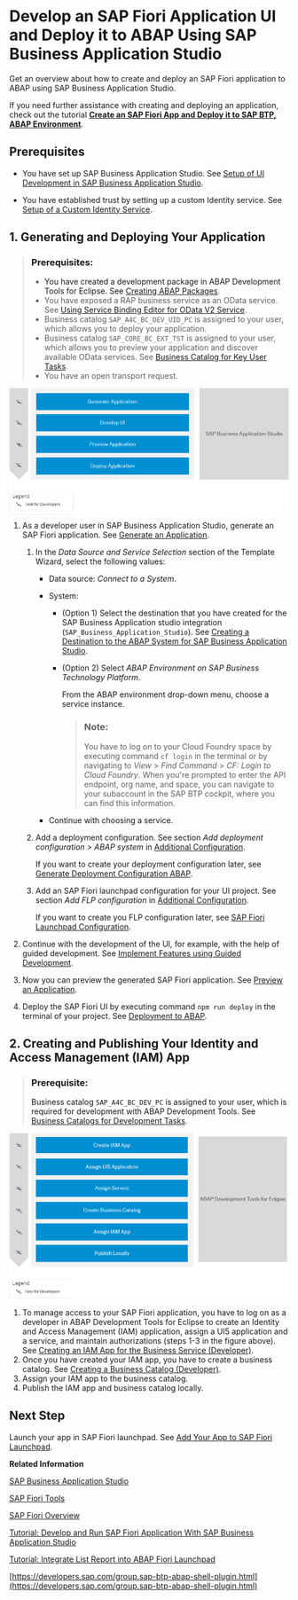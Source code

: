 <!-- loioeaaeba48e5e04949855f2763477cd557 -->

# Develop an SAP Fiori Application UI and Deploy it to ABAP Using SAP Business Application Studio 

Get an overview about how to create and deploy an SAP Fiori application to ABAP using SAP Business Application Studio.



If you need further assistance with creating and deploying an application, check out the tutorial [**Create an SAP Fiori App and Deploy it to SAP BTP, ABAP Environment**](https://developers.sap.com/tutorials/abap-environment-deploy-cf-production.html).



<a name="loioeaaeba48e5e04949855f2763477cd557__section_mlb_hzb_z4b"/>

## Prerequisites

-   You have set up SAP Business Application Studio. See [Setup of UI Development in SAP Business Application Studio](https://help.sap.com/viewer/65de2977205c403bbc107264b8eccf4b/Cloud/en-US/37a896bfac604076ae825a1d37b0bd0a.html).

-   You have established trust by setting up a custom Identity service. See [Setup of a Custom Identity Service](https://help.sap.com/viewer/65de2977205c403bbc107264b8eccf4b/Cloud/en-US/550251abaf49432bbaa65147b65a1f39.html).



<a name="loioeaaeba48e5e04949855f2763477cd557__section_dvd_t3k_hmb"/>

## 1. Generating and Deploying Your Application

> ### Prerequisites:  
> -   You have created a development package in ABAP Development Tools for Eclipse. See [Creating ABAP Packages](https://help.sap.com/viewer/5371047f1273405bb46725a417f95433/Cloud/en-US/d33ab697df394140874519c8c066ea82.html).
> -   You have exposed a RAP business service as an OData service. See [Using Service Binding Editor for OData V2 Service](https://help.sap.com/viewer/923180ddb98240829d935862025004d6/Cloud/en-US/81dc788fbda74883bd775a4036fa4b67.html).
> -   Business catalog `SAP_A4C_BC_DEV_UID_PC` is assigned to your user, which allows you to deploy your application.
> -   Business catalog `SAP_CORE_BC_EXT_TST` is assigned to your user, which allows you to preview your application and discover available OData services. See [Business Catalog for Key User Tasks](../50-administration-and-ops/business-catalog-for-key-user-tasks-65b70bf.md).
> -   You have an open transport request.

![](images/BAS_Deploy_to_ABAP_14eae97.png)

1.  As a developer user in SAP Business Application Studio, generate an SAP Fiori application. See [Generate an Application](https://help.sap.com/viewer/17d50220bcd848aa854c9c182d65b699/Latest/en-US/db44d45051794d778f1dd50def0fa267.html).
    1.  In the *Data Source and Service Selection* section of the Template Wizard, select the following values:

        -   Data source: *Connect to a System*.
        -   System:
            -   \(Option 1\) Select the destination that you have created for the SAP Business Application studio integration \(`SAP_Business_Application_Studio`\). See [Creating a Destination to the ABAP System for SAP Business Application Studio](../20-getting-started/creating-a-destination-to-the-abap-system-for-sap-business-application-studio-e597948.md).
            -   \(Option 2\) Select *ABAP Environment on SAP Business Technology Platform*.

                From the ABAP environment drop-down menu, choose a service instance.

                > ### Note:  
                > You have to log on to your Cloud Foundry space by executing command `cf login` in the terminal or by navigating to *View* \> *Find Command* \> *CF: Login to Cloud Foundry*. When you're prompted to enter the API endpoint, org name, and space, you can navigate to your subaccount in the SAP BTP cockpit, where you can find this information.


        -   Continue with choosing a service.

    2.  Add a deployment configuration. See section *Add deployment configuration \> ABAP system* in [Additional Configuration](https://help.sap.com/viewer/17d50220bcd848aa854c9c182d65b699/Latest/en-US/9bea64e63b824261932d90037ce3c5ae.html).

        If you want to create your deployment configuration later, see [Generate Deployment Configuration ABAP](https://help.sap.com/viewer/17d50220bcd848aa854c9c182d65b699/Latest/en-US/c06b9cbb3f3641aabfe3a5d199e855a0.html).

    3.  Add an SAP Fiori launchpad configuration for your UI project. See section *Add FLP configuration* in [Additional Configuration](https://help.sap.com/viewer/17d50220bcd848aa854c9c182d65b699/Latest/en-US/9bea64e63b824261932d90037ce3c5ae.html).

        If you want to create you FLP configuration later, see [SAP Fiori Launchpad Configuration](https://help.sap.com/viewer/17d50220bcd848aa854c9c182d65b699/Latest/en-US/bc3cb890dbb84d51ae80394821ce4990.html).


2.  Continue with the development of the UI, for example, with the help of guided development. See [Implement Features using Guided Development](https://help.sap.com/viewer/17d50220bcd848aa854c9c182d65b699/Latest/en-US/0c9e518ecf704b2f80a2bed0eaca60ae.html).
3.  Now you can preview the generated SAP Fiori application. See [Preview an Application](https://help.sap.com/viewer/17d50220bcd848aa854c9c182d65b699/Latest/en-US/b962685bdf9246f6bced1d1cc1d9ba1c.html).
4.  Deploy the SAP Fiori UI by executing command `npm run deploy` in the terminal of your project. See [Deployment to ABAP](https://help.sap.com/docs/SAP_FIORI_tools/17d50220bcd848aa854c9c182d65b699/607014e278d941fda4440f92f4a324a6.html#deployment-to-abap).



<a name="loioeaaeba48e5e04949855f2763477cd557__section_ggf_mjk_hmb"/>

## 2. Creating and Publishing Your Identity and Access Management \(IAM\) App

> ### Prerequisite:  
> Business catalog `SAP_A4C_BC_DEV_PC` is assigned to your user, which is required for development with ABAP Development Tools. See [Business Catalogs for Development Tasks](../50-administration-and-ops/business-catalogs-for-development-tasks-a9f4278.md).

![](images/Custom_UI_Using_BAS_Step_3_3aa2ba1.png) 

1.  To manage access to your SAP Fiori application, you have to log on as a developer in ABAP Development Tools for Eclipse to create an Identity and Access Management \(IAM\) application, assign a UI5 application and a service, and maintain authorizations \(steps 1-3 in the figure above\). See [Creating an IAM App for the Business Service \(Developer\)](https://help.sap.com/viewer/65de2977205c403bbc107264b8eccf4b/Cloud/en-US/2a2ddf967a704a878ee975f44630f71d.html).
2.  Once you have created your IAM app, you have to create a business catalog. See [Creating a Business Catalog \(Developer\)](https://help.sap.com/viewer/65de2977205c403bbc107264b8eccf4b/Cloud/en-US/42c6a55947fe4bc89bd63b0f50b54c8a.html).
3.  Assign your IAM app to the business catalog.
4.  Publish the IAM app and business catalog locally.



<a name="loioeaaeba48e5e04949855f2763477cd557__section_yhp_d4g_dqb"/>

## Next Step

Launch your app in SAP Fiori launchpad. See [Add Your App to SAP Fiori Launchpad](add-your-app-to-sap-fiori-launchpad-ea41912.md).

**Related Information**  


[SAP Business Application Studio](https://help.sap.com/viewer/product/SAP%20Business%20Application%20Studio/Cloud/en-US)

[SAP Fiori Tools](https://help.sap.com/viewer/product/SAP_FIORI_tools/Latest/en-US)

[SAP Fiori Overview](https://help.sap.com/viewer/product/SAP_FIORI_OVERVIEW/5_OVERVIEW/en-US?task=discover_task)

[Tutorial: Develop and Run SAP Fiori Application With SAP Business Application Studio](https://developers.sap.com/tutorials/abap-environment-deploy-cf-production.html)

[Tutorial: Integrate List Report into ABAP Fiori Launchpad](https://developers.sap.com/tutorials/abap-environment-abap-flp.html)



[https://developers.sap.com/group.sap-btp-abap-shell-plugin.html](https://developers.sap.com/group.sap-btp-abap-shell-plugin.html)

